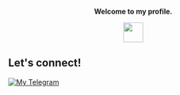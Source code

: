 <p align="center"><strong>Welcome to my profile.</strong></p>
<p align="center"><img width="40" src="https://github.githubassets.com/images/mona-whisper.gif"></p>

## Let's connect!
 [![My Telegram](https://badges.aleen42.com/src/telegram.svg)](https://t.me/makorikara)

